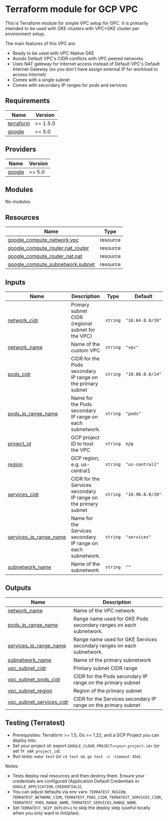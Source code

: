 # Terraform module for GCP VPC

This is Terraform module for simple VPC setup for GPC. It is primarily intended to be used with GKE clusters with VPC+GKE cluster per environment setup.

The main features of this VPC are:
- Ready to be used with VPC-Native GKE
- Avoids Default VPC's CIDR conflicts with VPC peered networks
- Uses NAT gateway for Internet access instead of Default VPC's Default Internet Gateway (so you don't have assign external IP for workload to access Internet)
- Comes with a single subnet
- Comes with secondary IP ranges for pods and services

<!-- BEGIN_TF_DOCS -->
## Requirements

| Name | Version |
|------|---------|
| <a name="requirement_terraform"></a> [terraform](#requirement\_terraform) | >= 1.5.0 |
| <a name="requirement_google"></a> [google](#requirement\_google) | >= 5.0 |

## Providers

| Name | Version |
|------|---------|
| <a name="provider_google"></a> [google](#provider\_google) | >= 5.0 |

## Modules

No modules.

## Resources

| Name | Type |
|------|------|
| [google_compute_network.vpc](https://registry.terraform.io/providers/hashicorp/google/latest/docs/resources/compute_network) | resource |
| [google_compute_router.nat_router](https://registry.terraform.io/providers/hashicorp/google/latest/docs/resources/compute_router) | resource |
| [google_compute_router_nat.nat](https://registry.terraform.io/providers/hashicorp/google/latest/docs/resources/compute_router_nat) | resource |
| [google_compute_subnetwork.subnet](https://registry.terraform.io/providers/hashicorp/google/latest/docs/resources/compute_subnetwork) | resource |

## Inputs

| Name | Description | Type | Default | Required |
|------|-------------|------|---------|:--------:|
| <a name="input_network_cidr"></a> [network\_cidr](#input\_network\_cidr) | Primary subnet CIDR (regional subnet for the VPC) | `string` | `"10.64.0.0/20"` | no |
| <a name="input_network_name"></a> [network\_name](#input\_network\_name) | Name of the custom VPC | `string` | `"vpc"` | no |
| <a name="input_pods_cidr"></a> [pods\_cidr](#input\_pods\_cidr) | CIDR for the Pods secondary IP range on the primary subnet | `string` | `"10.80.0.0/14"` | no |
| <a name="input_pods_ip_range_name"></a> [pods\_ip\_range\_name](#input\_pods\_ip\_range\_name) | Name for the Pods secondary IP range on each subnetwork. | `string` | `"pods"` | no |
| <a name="input_project_id"></a> [project\_id](#input\_project\_id) | GCP project ID to host the VPC | `string` | n/a | yes |
| <a name="input_region"></a> [region](#input\_region) | GCP region, e.g. us-central1 | `string` | `"us-central1"` | no |
| <a name="input_services_cidr"></a> [services\_cidr](#input\_services\_cidr) | CIDR for the Services secondary IP range on the primary subnet | `string` | `"10.96.0.0/20"` | no |
| <a name="input_services_ip_range_name"></a> [services\_ip\_range\_name](#input\_services\_ip\_range\_name) | Name for the Services secondary IP range on each subnetwork. | `string` | `"services"` | no |
| <a name="input_subnetwork_name"></a> [subnetwork\_name](#input\_subnetwork\_name) | Name of the subnetwork | `string` | `""` | no |

## Outputs

| Name | Description |
|------|-------------|
| <a name="output_network_name"></a> [network\_name](#output\_network\_name) | Name of the VPC network |
| <a name="output_pods_ip_range_name"></a> [pods\_ip\_range\_name](#output\_pods\_ip\_range\_name) | Range name used for GKE Pods secondary ranges on each subnetwork. |
| <a name="output_services_ip_range_name"></a> [services\_ip\_range\_name](#output\_services\_ip\_range\_name) | Range name used for GKE Services secondary ranges on each subnetwork. |
| <a name="output_subnetwork_name"></a> [subnetwork\_name](#output\_subnetwork\_name) | Name of the primary subnetwork |
| <a name="output_vpc_subnet_cidr"></a> [vpc\_subnet\_cidr](#output\_vpc\_subnet\_cidr) | Primary subnet CIDR range |
| <a name="output_vpc_subnet_pods_cidr"></a> [vpc\_subnet\_pods\_cidr](#output\_vpc\_subnet\_pods\_cidr) | CIDR for the Pods secondary IP range on the primary subnet |
| <a name="output_vpc_subnet_region"></a> [vpc\_subnet\_region](#output\_vpc\_subnet\_region) | Region of the primary subnet |
| <a name="output_vpc_subnet_services_cidr"></a> [vpc\_subnet\_services\_cidr](#output\_vpc\_subnet\_services\_cidr) | CIDR for the Services secondary IP range on the primary subnet |
<!-- END_TF_DOCS -->

## Testing (Terratest)

- Prerequisites: Terraform >= 1.5, Go >= 1.22, and a GCP Project you can deploy into.
- Set your project id: export `GOOGLE_CLOUD_PROJECT=<your-project-id>` (or set `TF_VAR_project_id`).
- Run tests: `make test` (or `cd test && go test -v -timeout 45m`).

Notes:
- Tests deploy real resources and then destroy them. Ensure your credentials are configured (Application Default Credentials or `GOOGLE_APPLICATION_CREDENTIALS`).
- You can adjust defaults via env vars: `TERRATEST_REGION`, `TERRATEST_NETWORK_CIDR`, `TERRATEST_PODS_CIDR`, `TERRATEST_SERVICES_CIDR`, `TERRATEST_PODS_RANGE_NAME`, `TERRATEST_SERVICES_RANGE_NAME`.
- Set `TERRATEST_SKIP_DEPLOY=1` to skip the deploy step (useful locally when you only want to lint/plan).
